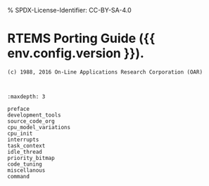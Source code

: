 % SPDX-License-Identifier: CC-BY-SA-4.0

# RTEMS Porting Guide ({{ env.config.version }}).

```{topic} Copyrights and License
(c) 1988, 2016 On-Line Applications Research Corporation (OAR)
```

```{include} ../common/license.md
```

```{include} ../common/header.md
```

```{toctree}
:maxdepth: 3

preface
development_tools
source_code_org
cpu_model_variations
cpu_init
interrupts
task_context
idle_thread
priority_bitmap
code_tuning
miscellanous
command
```
